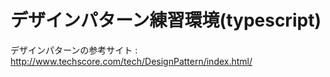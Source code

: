 # デザインパターン練習環境(typescript)

デザインパターンの参考サイト : http://www.techscore.com/tech/DesignPattern/index.html/
